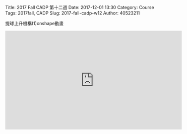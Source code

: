 Title: 2017 Fall CADP 第十二週 
Date: 2017-12-01 13:30
Category: Course
Tags: 2017fall, CADP
Slug: 2017-fall-cadp-w12
Author: 40523211

<!-- PELICAN_END_SUMMARY -->
提球上升機構(1)onshape動畫
<iframe width="560" height="315" src="https://www.youtube.com/embed/ad7cyppIkgo" frameborder="0" allow="autoplay; encrypted-media" allowfullscreen></iframe>